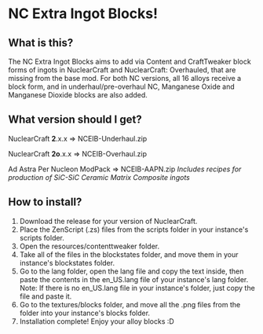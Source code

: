 # NC Extra Ingot Blocks!

## What is this?
The NC Extra Ingot Blocks aims to add via Content and CraftTweaker block forms of ingots in NuclearCraft and NuclearCraft: Overhauled, that are missing from the base mod.
For both NC versions, all 16 alloys receive a block form, and in underhaul/pre-overhaul NC, Manganese Oxide and Manganese Dioxide blocks are also added.

## What version should I get?
NuclearCraft **2**.x.x => NCEIB-Underhaul.zip

NuclearCraft **2o**.x.x => NCEIB-Overhaul.zip 

Ad Astra Per Nucleon ModPack => NCEIB-AAPN.zip *Includes recipes for production of SiC-SiC Ceramic Matrix Composite ingots*


## How to install?
1. Download the release for your version of NuclearCraft.
2. Place the ZenScript (.zs) files from the scripts folder in your instance's scripts folder.
3. Open the resources/contenttweaker folder.
4. Take all of the files in the blockstates folder, and move them in your instance's blockstates folder.
5. Go to the lang folder, open the lang file and copy the text inside, then paste the contents in the en_US.lang file of your instance's lang folder.
Note: If there is no en_US.lang file in your instance's folder, just copy the file and paste it.
6. Go to the textures/blocks folder, and move all the .png files from the folder into your instance's blocks folder.
7. Installation complete! Enjoy your alloy blocks :D
